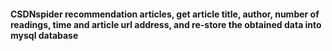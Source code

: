 #### CSDNspider  recommendation articles, get article title, author, number of readings, time and article url address, and re-store the obtained data into mysql database
